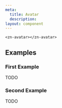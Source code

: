 ```yaml
---
meta:
  title: Avatar
  description:
layout: component
---
```


```html:preview
<zn-avatar></zn-avatar>
```

## Examples

### First Example

TODO

### Second Example

TODO


